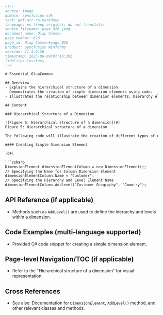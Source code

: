 ```html
<!--
source: image
domain: syncfusion-sdk
task: pdf-ocr-to-markdown
language: en (keep original; do not translate)
source_filename: page_026.jpeg
document_name: Olap Common
page_number: 026
page_id: Olap Common#page_026
product: Syncfusion Winforms
version: 11.4.0.26
timestamp: 2025-08-09T07:16:20Z
fidelity: lossless
-->

# Essential OlapCommon

## Overview
- Explains the hierarchical structure of a dimension.
- Demonstrates the creation of simple dimension elements using code.
- Illustrates the relationship between dimension elements, hierarchy elements, and level elements.

## Content

### Hierarchical Structure of a Dimension

![Figure 5: Hierarchical structure of a dimension](#)  
Figure 5: Hierarchical structure of a dimension

The following code will illustrate the creation of different types of dimensions:

#### Creating Simple Dimension Element

[C#]

```csharp
DimensionElement dimensionElementColumn = new DimensionElement();
// Specifying the Name for Column Dimension Element
dimensionElementColumn.Name = "Customer";
// Specifying the Hierarchy and Level Element Name
dimensionElementColumn.AddLevel("Customer Geography", "Country");
```

## API Reference (if applicable)
- Methods such as `AddLevel()` are used to define the hierarchy and levels within a dimension.

## Code Examples (multi-language supported)
- Provided C# code snippet for creating a simple dimension element.

## Page-level Navigation/TOC (if applicable)
- Refer to the "Hierarchical structure of a dimension" for visual representation.

## Cross References
- See also: Documentation for `DimensionElement`, `AddLevel()` method, and other relevant classes and methods.

<!-- tags: [Olap Common, dimension structure, dimension element, hierarchy, level element, code example, Winforms, version: 11.4.0.26] keywords: [dimension, hierarchy, level, element, structure, creation, code example, C#] -->
```